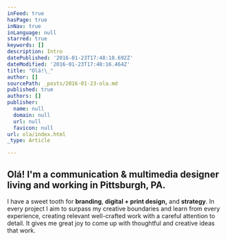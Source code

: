 ```yaml
---
inFeed: true
hasPage: true
inNav: true
inLanguage: null
starred: true
keywords: []
description: Intro
datePublished: '2016-01-23T17:48:18.692Z'
dateModified: '2016-01-23T17:48:16.464Z'
title: "Olá!\_"
author: []
sourcePath: _posts/2016-01-23-ola.md
published: true
authors: []
publisher:
  name: null
  domain: null
  url: null
  favicon: null
url: ola/index.html
_type: Article

---
```

## Olá! I'm a **communication & multimedia designer** living and working in **Pittsburgh, PA**. 

I have a sweet tooth for **branding**, **digital + print design,** and **strategy**. In every project I aim to surpass my creative boundaries and learn from every experience, creating relevant well-crafted work with a careful attention to detail. It gives me great joy to come up with thoughtful and creative ideas that work.